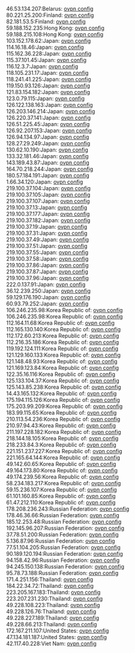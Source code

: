 46.53.134.207:Belarus: [ovpn config](vpn/46_53_134_207.ovpn)  
80.221.25.200:Finland: [ovpn config](vpn/80_221_25_200.ovpn)  
82.181.53.5:Finland: [ovpn config](vpn/82_181_53_5.ovpn)  
59.188.152.235:Hong Kong: [ovpn config](vpn/59_188_152_235.ovpn)  
59.188.215.108:Hong Kong: [ovpn config](vpn/59_188_215_108.ovpn)  
103.152.178.62:Japan: [ovpn config](vpn/103_152_178_62.ovpn)  
114.16.18.46:Japan: [ovpn config](vpn/114_16_18_46.ovpn)  
115.162.36.228:Japan: [ovpn config](vpn/115_162_36_228.ovpn)  
115.37.101.45:Japan: [ovpn config](vpn/115_37_101_45.ovpn)  
116.12.3.7:Japan: [ovpn config](vpn/116_12_3_7.ovpn)  
118.105.231.17:Japan: [ovpn config](vpn/118_105_231_17.ovpn)  
118.241.41.225:Japan: [ovpn config](vpn/118_241_41_225.ovpn)  
119.150.93.126:Japan: [ovpn config](vpn/119_150_93_126.ovpn)  
121.83.154.182:Japan: [ovpn config](vpn/121_83_154_182.ovpn)  
123.0.79.115:Japan: [ovpn config](vpn/123_0_79_115.ovpn)  
126.122.138.163:Japan: [ovpn config](vpn/126_122_138_163.ovpn)  
126.203.146.214:Japan: [ovpn config](vpn/126_203_146_214.ovpn)  
126.220.37.141:Japan: [ovpn config](vpn/126_220_37_141.ovpn)  
126.51.225.45:Japan: [ovpn config](vpn/126_51_225_45.ovpn)  
126.92.207.153:Japan: [ovpn config](vpn/126_92_207_153.ovpn)  
126.94.134.97:Japan: [ovpn config](vpn/126_94_134_97.ovpn)  
128.27.29.249:Japan: [ovpn config](vpn/128_27_29_249.ovpn)  
130.62.10.190:Japan: [ovpn config](vpn/130_62_10_190.ovpn)  
133.32.181.46:Japan: [ovpn config](vpn/133_32_181_46.ovpn)  
143.189.43.87:Japan: [ovpn config](vpn/143_189_43_87.ovpn)  
164.70.218.244:Japan: [ovpn config](vpn/164_70_218_244.ovpn)  
180.57.184.191:Japan: [ovpn config](vpn/180_57_184_191.ovpn)  
1.66.34.120:Japan: [ovpn config](vpn/1_66_34_120.ovpn)  
219.100.37.104:Japan: [ovpn config](vpn/219_100_37_104.ovpn)  
219.100.37.105:Japan: [ovpn config](vpn/219_100_37_105.ovpn)  
219.100.37.107:Japan: [ovpn config](vpn/219_100_37_107.ovpn)  
219.100.37.13:Japan: [ovpn config](vpn/219_100_37_13.ovpn)  
219.100.37.177:Japan: [ovpn config](vpn/219_100_37_177.ovpn)  
219.100.37.182:Japan: [ovpn config](vpn/219_100_37_182.ovpn)  
219.100.37.19:Japan: [ovpn config](vpn/219_100_37_19.ovpn)  
219.100.37.31:Japan: [ovpn config](vpn/219_100_37_31.ovpn)  
219.100.37.49:Japan: [ovpn config](vpn/219_100_37_49.ovpn)  
219.100.37.51:Japan: [ovpn config](vpn/219_100_37_51.ovpn)  
219.100.37.55:Japan: [ovpn config](vpn/219_100_37_55.ovpn)  
219.100.37.58:Japan: [ovpn config](vpn/219_100_37_58.ovpn)  
219.100.37.86:Japan: [ovpn config](vpn/219_100_37_86.ovpn)  
219.100.37.87:Japan: [ovpn config](vpn/219_100_37_87.ovpn)  
219.100.37.96:Japan: [ovpn config](vpn/219_100_37_96.ovpn)  
222.0.137.91:Japan: [ovpn config](vpn/222_0_137_91.ovpn)  
36.12.239.250:Japan: [ovpn config](vpn/36_12_239_250.ovpn)  
59.129.176.190:Japan: [ovpn config](vpn/59_129_176_190.ovpn)  
60.93.79.252:Japan: [ovpn config](vpn/60_93_79_252.ovpn)  
106.246.235.98:Korea Republic of: [ovpn config](vpn/106_246_235_98.ovpn)  
106.246.235.98:Korea Republic of: [ovpn config](vpn/106_246_235_98.ovpn)  
112.164.11.68:Korea Republic of: [ovpn config](vpn/112_164_11_68.ovpn)  
112.165.130.140:Korea Republic of: [ovpn config](vpn/112_165_130_140.ovpn)  
112.172.60.213:Korea Republic of: [ovpn config](vpn/112_172_60_213.ovpn)  
112.216.35.186:Korea Republic of: [ovpn config](vpn/112_216_35_186.ovpn)  
119.192.124.111:Korea Republic of: [ovpn config](vpn/119_192_124_111.ovpn)  
121.129.160.133:Korea Republic of: [ovpn config](vpn/121_129_160_133.ovpn)  
121.148.48.93:Korea Republic of: [ovpn config](vpn/121_148_48_93.ovpn)  
121.169.123.84:Korea Republic of: [ovpn config](vpn/121_169_123_84.ovpn)  
122.35.16.116:Korea Republic of: [ovpn config](vpn/122_35_16_116.ovpn)  
125.133.104.37:Korea Republic of: [ovpn config](vpn/125_133_104_37.ovpn)  
125.143.85.238:Korea Republic of: [ovpn config](vpn/125_143_85_238.ovpn)  
14.43.165.132:Korea Republic of: [ovpn config](vpn/14_43_165_132.ovpn)  
175.194.115.126:Korea Republic of: [ovpn config](vpn/175_194_115_126.ovpn)  
175.203.99.209:Korea Republic of: [ovpn config](vpn/175_203_99_209.ovpn)  
183.99.115.65:Korea Republic of: [ovpn config](vpn/183_99_115_65.ovpn)  
210.113.54.236:Korea Republic of: [ovpn config](vpn/210_113_54_236.ovpn)  
210.97.94.43:Korea Republic of: [ovpn config](vpn/210_97_94_43.ovpn)  
211.197.228.182:Korea Republic of: [ovpn config](vpn/211_197_228_182.ovpn)  
218.144.18.105:Korea Republic of: [ovpn config](vpn/218_144_18_105.ovpn)  
218.233.84.3:Korea Republic of: [ovpn config](vpn/218_233_84_3.ovpn)  
221.151.237.227:Korea Republic of: [ovpn config](vpn/221_151_237_227.ovpn)  
221.165.64.144:Korea Republic of: [ovpn config](vpn/221_165_64_144.ovpn)  
49.142.60.65:Korea Republic of: [ovpn config](vpn/49_142_60_65.ovpn)  
49.164.173.80:Korea Republic of: [ovpn config](vpn/49_164_173_80.ovpn)  
49.174.239.56:Korea Republic of: [ovpn config](vpn/49_174_239_56.ovpn)  
58.234.183.217:Korea Republic of: [ovpn config](vpn/58_234_183_217.ovpn)  
59.15.236.107:Korea Republic of: [ovpn config](vpn/59_15_236_107.ovpn)  
61.101.160.85:Korea Republic of: [ovpn config](vpn/61_101_160_85.ovpn)  
61.47.212.110:Korea Republic of: [ovpn config](vpn/61_47_212_110.ovpn)  
178.208.236.243:Russian Federation: [ovpn config](vpn/178_208_236_243.ovpn)  
178.46.36.66:Russian Federation: [ovpn config](vpn/178_46_36_66.ovpn)  
185.12.253.48:Russian Federation: [ovpn config](vpn/185_12_253_48.ovpn)  
192.145.96.207:Russian Federation: [ovpn config](vpn/192_145_96_207.ovpn)  
37.78.51.200:Russian Federation: [ovpn config](vpn/37_78_51_200.ovpn)  
5.136.87.96:Russian Federation: [ovpn config](vpn/5_136_87_96.ovpn)  
77.51.104.205:Russian Federation: [ovpn config](vpn/77_51_104_205.ovpn)  
90.189.120.194:Russian Federation: [ovpn config](vpn/90_189_120_194.ovpn)  
94.158.42.96:Russian Federation: [ovpn config](vpn/94_158_42_96.ovpn)  
94.245.150.138:Russian Federation: [ovpn config](vpn/94_245_150_138.ovpn)  
95.78.73.188:Russian Federation: [ovpn config](vpn/95_78_73_188.ovpn)  
171.4.251.156:Thailand: [ovpn config](vpn/171_4_251_156.ovpn)  
184.22.34.72:Thailand: [ovpn config](vpn/184_22_34_72.ovpn)  
223.205.167.183:Thailand: [ovpn config](vpn/223_205_167_183.ovpn)  
223.207.231.230:Thailand: [ovpn config](vpn/223_207_231_230.ovpn)  
49.228.108.223:Thailand: [ovpn config](vpn/49_228_108_223.ovpn)  
49.228.126.76:Thailand: [ovpn config](vpn/49_228_126_76.ovpn)  
49.228.227.189:Thailand: [ovpn config](vpn/49_228_227_189.ovpn)  
49.228.66.213:Thailand: [ovpn config](vpn/49_228_66_213.ovpn)  
172.167.211.107:United States: [ovpn config](vpn/172_167_211_107.ovpn)  
47.134.181.187:United States: [ovpn config](vpn/47_134_181_187.ovpn)  
42.117.40.228:Viet Nam: [ovpn config](vpn/42_117_40_228.ovpn)  
